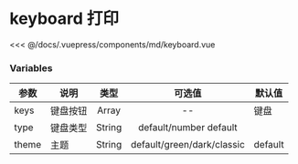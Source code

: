# keyboard 打印

<demo-block 
title="示例"
description="els-count-up是一个无依赖的轻量级 vue 组件，可以自己覆盖 easingFn。可以设置 startVal 和 endVal ，它会自动判断加计数或减计数。它支持vue-ssr。它是从 countUp.js 中学习的；">
  <md-keyboard  :endVal="520520520" ></md-keyboard>
  <highlight-code slot="highlight" lang="vue">
<<< @/docs/.vuepress/components/md/keyboard.vue
  </highlight-code>
</demo-block>


### Variables
参数|	说明|	类型	|可选值|	默认值
| --------  | ------- | :------: | :------: |--
keys	|键盘按钮|	Array	| -- | 键盘
type	|键盘类型|	String	|default/number	default
theme|	主题|	String|	default/green/dark/classic|	default


<start />